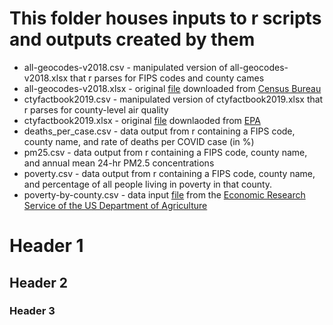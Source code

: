 # This folder houses inputs to r scripts and outputs created by them
- all-geocodes-v2018.csv - manipulated version of all-geocodes-v2018.xlsx that r parses for FIPS codes and county cames
- all-geocodes-v2018.xlsx - original [file](https://www2.census.gov/programs-surveys/popest/geographies/2018/all-geocodes-v2018.xlsx) downloaded from [Census Bureau](https://www.census.gov/geographies/reference-files/2018/demo/popest/2018-fips.html)
- ctyfactbook2019.csv - manipulated version of ctyfactbook2019.xlsx that r parses for county-level air quality
- ctyfactbook2019.xlsx - original [file](https://www.epa.gov/sites/production/files/2020-06/ctyfactbook2019.xlsx) downlaoded from [EPA](https://www.epa.gov/air-trends/air-quality-cities-and-counties)
- deaths_per_case.csv - data output from r containing a FIPS code, county name, and rate of deaths per COVID case (in %)
- pm25.csv - data output from r containing a FIPS code, county name, and annual mean 24-hr PM2.5 concentrations
- poverty.csv - data output from r containing a FIPS code, county name, and percentage of all people living in poverty in that county.
- poverty-by-county.csv - data input [file](https://www.ers.usda.gov/webdocs/DataFiles/48747/PovertyEstimates.xls?v=6924.4) from the [Economic Research Service of the US Department of Agriculture](https://www.ers.usda.gov/data-products/county-level-data-sets/download-data/)


# Header 1
## Header 2
### Header 3